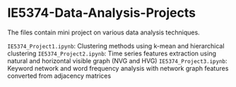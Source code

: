 # IE5374-Data-Analysis-Projects
The files contain mini project on various data analysis techniques.

`IE5374_Project1.ipynb`: Clustering methods using k-mean and hierarchical clustering
`IE5374_Project2.ipynb`: Time series features extraction using natural and horizontal visible graph (NVG and HVG)
`IE5374_Project3.ipynb`: Keyword network and word frequency analysis with network graph features converted from adjacency matrices
